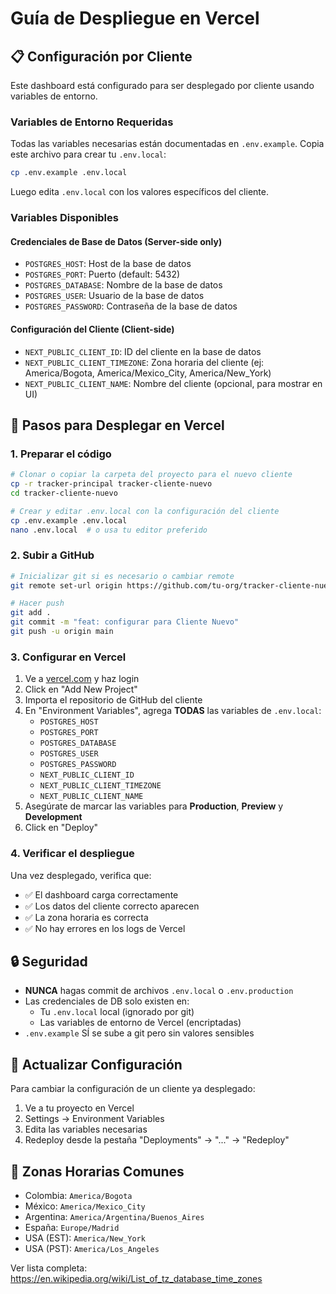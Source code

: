 # Guía de Despliegue en Vercel

## 📋 Configuración por Cliente

Este dashboard está configurado para ser desplegado por cliente usando variables de entorno.

### Variables de Entorno Requeridas

Todas las variables necesarias están documentadas en `.env.example`. Copia este archivo para crear tu `.env.local`:

```bash
cp .env.example .env.local
```

Luego edita `.env.local` con los valores específicos del cliente.

### Variables Disponibles

#### Credenciales de Base de Datos (Server-side only)
- `POSTGRES_HOST`: Host de la base de datos
- `POSTGRES_PORT`: Puerto (default: 5432)
- `POSTGRES_DATABASE`: Nombre de la base de datos
- `POSTGRES_USER`: Usuario de la base de datos
- `POSTGRES_PASSWORD`: Contraseña de la base de datos

#### Configuración del Cliente (Client-side)
- `NEXT_PUBLIC_CLIENT_ID`: ID del cliente en la base de datos
- `NEXT_PUBLIC_CLIENT_TIMEZONE`: Zona horaria del cliente (ej: America/Bogota, America/Mexico_City, America/New_York)
- `NEXT_PUBLIC_CLIENT_NAME`: Nombre del cliente (opcional, para mostrar en UI)

## 🚀 Pasos para Desplegar en Vercel

### 1. Preparar el código
```bash
# Clonar o copiar la carpeta del proyecto para el nuevo cliente
cp -r tracker-principal tracker-cliente-nuevo
cd tracker-cliente-nuevo

# Crear y editar .env.local con la configuración del cliente
cp .env.example .env.local
nano .env.local  # o usa tu editor preferido
```

### 2. Subir a GitHub
```bash
# Inicializar git si es necesario o cambiar remote
git remote set-url origin https://github.com/tu-org/tracker-cliente-nuevo.git

# Hacer push
git add .
git commit -m "feat: configurar para Cliente Nuevo"
git push -u origin main
```

### 3. Configurar en Vercel

1. Ve a [vercel.com](https://vercel.com) y haz login
2. Click en "Add New Project"
3. Importa el repositorio de GitHub del cliente
4. En "Environment Variables", agrega **TODAS** las variables de `.env.local`:
   - `POSTGRES_HOST`
   - `POSTGRES_PORT`
   - `POSTGRES_DATABASE`
   - `POSTGRES_USER`
   - `POSTGRES_PASSWORD`
   - `NEXT_PUBLIC_CLIENT_ID`
   - `NEXT_PUBLIC_CLIENT_TIMEZONE`
   - `NEXT_PUBLIC_CLIENT_NAME`
5. Asegúrate de marcar las variables para **Production**, **Preview** y **Development**
6. Click en "Deploy"

### 4. Verificar el despliegue

Una vez desplegado, verifica que:
- ✅ El dashboard carga correctamente
- ✅ Los datos del cliente correcto aparecen
- ✅ La zona horaria es correcta
- ✅ No hay errores en los logs de Vercel

## 🔒 Seguridad

- **NUNCA** hagas commit de archivos `.env.local` o `.env.production`
- Las credenciales de DB solo existen en:
  - Tu `.env.local` local (ignorado por git)
  - Las variables de entorno de Vercel (encriptadas)
- `.env.example` SÍ se sube a git pero sin valores sensibles

## 🔄 Actualizar Configuración

Para cambiar la configuración de un cliente ya desplegado:

1. Ve a tu proyecto en Vercel
2. Settings → Environment Variables
3. Edita las variables necesarias
4. Redeploy desde la pestaña "Deployments" → "..." → "Redeploy"

## 📝 Zonas Horarias Comunes

- Colombia: `America/Bogota`
- México: `America/Mexico_City`
- Argentina: `America/Argentina/Buenos_Aires`
- España: `Europe/Madrid`
- USA (EST): `America/New_York`
- USA (PST): `America/Los_Angeles`

Ver lista completa: https://en.wikipedia.org/wiki/List_of_tz_database_time_zones

